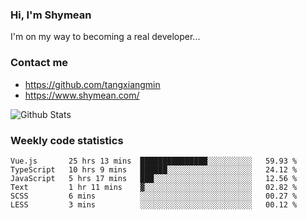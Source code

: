 ### Hi, I'm Shymean

I'm on my way to becoming a real developer...

### Contact me

- <https://github.com/tangxiangmin>
- <https://www.shymean.com/>

![Github Stats](https://github-readme-stats.vercel.app/api?username=tangxiangmin&show_icons=true&theme=dark)


###  Weekly code statistics

<!--START_SECTION:waka-->

```text
Vue.js       25 hrs 13 mins  ███████████████░░░░░░░░░░   59.93 %
TypeScript   10 hrs 9 mins   ██████░░░░░░░░░░░░░░░░░░░   24.12 %
JavaScript   5 hrs 17 mins   ███░░░░░░░░░░░░░░░░░░░░░░   12.56 %
Text         1 hr 11 mins    ▓░░░░░░░░░░░░░░░░░░░░░░░░   02.82 %
SCSS         6 mins          ░░░░░░░░░░░░░░░░░░░░░░░░░   00.27 %
LESS         3 mins          ░░░░░░░░░░░░░░░░░░░░░░░░░   00.12 %
```

<!--END_SECTION:waka-->